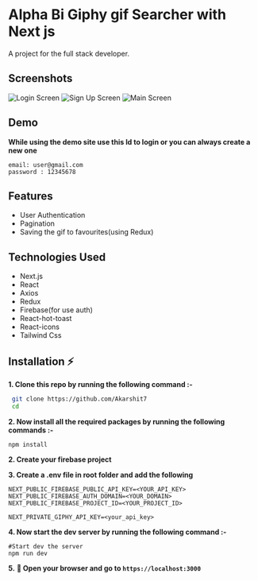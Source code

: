
# Alpha Bi Giphy gif Searcher with Next js

A project for the full stack developer.

## Screenshots

![Login Screen](.screenshots/login_ss.png)
![Sign Up Screen](.screenshots/signup_ss.png)
![Main Screen](.screenshots/main_screen_ss.png)


## Demo

**While using the demo site use this Id to login or you can always create a new one**
```
email: user@gmail.com
password : 12345678
```


## Features

- User Authentication
- Pagination
- Saving the gif to favourites(using Redux)


## Technologies Used

- Next.js
- React 
- Axios
- Redux 
- Firebase(for use auth)
- React-hot-toast
- React-icons
- Tailwind Css

## Installation ⚡

**1. Clone this repo by running the following command :-**

```bash
 git clone https://github.com/Akarshit7
 cd 
```

**2. Now install all the required packages by running the following commands :-**

```
npm install
```

**2. Create your firebase project**

**3. Create a .env file in root folder and add the following**

```
NEXT_PUBLIC_FIREBASE_PUBLIC_API_KEY=<YOUR_API_KEY>
NEXT_PUBLIC_FIREBASE_AUTH_DOMAIN=<YOUR_DOMAIN>
NEXT_PUBLIC_FIREBASE_PROJECT_ID=<YOUR_PROJECT_ID>

NEXT_PRIVATE_GIPHY_API_KEY=<your_api_key>

```


**4. Now start the dev server by running the following command :-**

```
#Start dev the server
npm run dev
```

**5.** **🎉 Open your browser and go to `https://localhost:3000`**